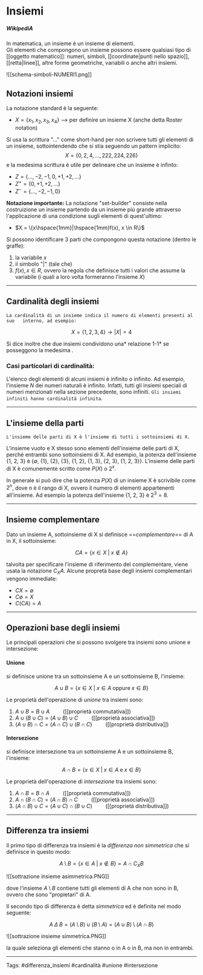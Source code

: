 # Insiemi
##### WikipediA
In matematica, un insieme è un insieme di elementi.  
Gli elementi che compongono un insieme possono essere qualsiasi tipo di [[oggetto matematico]]: numeri, simboli, [[coordinate|punti nello spazio]], [[retta|linee]], altre forme geometriche, variabili o anche altri insiemi.

![[schema-simboli-NUMERI1.png]]

## Notazioni insiemi
La notazione standard è la seguente:

- $X = \{x_1,x_2,x_3,x_4\}$ --> per definire un insieme X (anche detta Roster notation)

Si usa la scrittura "..." come short-hand per non scrivere tutti gli elementi di un insieme, sottointendendo che si stia seguendo un pattern implicito:
$$ X = \{0,2,4,...,222,224,226\}$$
e la medesima scrittura è utile per delineare che un insieme è infinto:
- $Z = \{...,-2,-1,0,+1,+2,...\}$
- $Z^+ = \{0,+1,+2,...\}$
- $Z^- = \{...,-2,-1,0\}$

**Notazione importante:**
La notazione "set-builder" consiste nella costruizione un insieme partendo da un insieme più grande attraverso l'applicazione di una condizione sugli elementi di quest'ultimo:

- $X = \{x\hspace{1mm}|\hspace{1mm}f(x), x \in R\}$

Si possono identificare 3 parti che compongono questa notazione (dentro le graffe):
1.	la variabile $x$
2.	il simbolo "|" (tale che)
3.	$f(x), x \in R$, ovvero la regola che definisce tutti i valori che assume la variabile (i quali a loro volta formeranno l'insieme $X$)

---
## Cardinalità degli insiemi
`La cardinalità di un insieme indica il numero di elementi presenti al suo   interno, ad esempio:`

$$ X = \{1,2,3,4\} \rightarrow |X| = 4  $$

Si dice inoltre che due insiemi condividono una* relazione 1-1* se posseggono la medesima .

### Casi particolari di cardinalità:
L'elenco degli elementi di alcuni insiemi è infinito o infinito. Ad esempio, l'insieme $N$ dei numeri naturali è infinito. Infatti, tutti gli insiemi speciali di numeri menzionati nella sezione precedente, sono infiniti. `Gli insiemi infiniti hanno cardinalità infinita`.

---
## L'insieme della parti
`L'insieme delle parti di X è l'insieme di tutti i sottoinsiemi di X.`

L'insieme vuoto e X stesso sono elementi dell'insieme delle parti di X, perché entrambi sono sottoinsiemi di X. Ad esempio, la potenza dell'insieme {1, 2, 3} è {∅, {1}, {2}, {3}, {1, 2}, {1, 3}, {2, 3}, {1, 2, 3}}. L'insieme delle parti di X è comunemente scritto come $P(X)$ o $2^x$.

In generale si può dire che la potenza $P(X)$ di un insieme X è scrivibile come $2^n$, dove n è il rango di X, ovvero il numero di elementi appartenenti all'insieme. Ad esempio la potenza dell'insieme {1, 2, 3} è $2^3 = 8$.

---
## Insieme complementare
Dato un insieme A, sottoinsieme di X si definisce ==*complementare*== di A in X, il sottoinsieme:

$$ CA=\{x \in X \; | \; x \notin A\} $$

talvolta per specificare l'insieme di riferimento del complementare, viene usata la notazione $C_XA$.
Alcune propretà base degli insiemi complementari vengono immediate:
- $CX = \emptyset$
- $C\emptyset = X$
- $C(CA) = A$

---
## Operazioni base degli insiemi
Le principali operazioni che si possono svolgere tra insiemi sono unione e intersezione:

#### Unione
si definisce unione tra un sottoinsieme A e un sottoinsieme B, l'insieme:

$$A \cup B = \{ x \in X \;|\; x \in A \;\textrm{oppure}\; x \in B \}$$

Le proprietà dell'operazione di _unione_ tra insiemi sono:
1. $A \cup B = B \cup A \hspace{1cm}$([[proprietà commutativa]])
2. $A \cup (B \cup C)= (A \cup B) \cup C \hspace{1cm}$([[proprietà associativa]])
3. $(A \cup B) \cap C = (A \cap C) \cup (B \cap C)\hspace{1cm}$([[proprietà distributiva]])

#### Intersezione
si definisce intersezione tra un sottoinsieme A e un sottoinsieme B, l'insieme:

$$A \cap B = \{ x \in X \;|\; x \in A \;\textrm{e}\; x \in B \}$$

Le proprietà dell'operazione di _intersezione_ tra insiemi sono:
1. $A \cap B = B \cap A \hspace{1cm}$([[proprietà commutativa]])
2. $A \cap (B \cap C)= (A \cap B) \cap C \hspace{1cm}$([[proprietà associativa]])
3. $(A \cap B) \cup C = (A \cup C) \cap (B \cup C)\hspace{1cm}$([[proprietà distributiva]])

___
## Differenza tra insiemi
Il primo tipo di differenza tra insiemi è la _differenza non simmetrica_ che si definisce in questo modo:

$$ A \setminus B = \{ x \in A \;|\; x \notin B \} =  A \cap C_XB$$

![[sottrazione insieme asimmetrica.PNG]]

dove l'insieme $A \setminus B$ contiene tutti gli elementi di A che non sono in B, ovvero che sono "propietari" di A.

Il secondo tipo di differenza è detta _simmetrica_ ed è definita nel modo seguente:

$$ A \;\Delta\; B = (A \setminus B) \cup (B \setminus A) = (A \cup B) \setminus (A \cap B)$$

![[sottrazione insieme simmetrica.PNG]]

la quale seleziona gli elementi che stanno o in A o in B, ma non in entrambi.

---

Tags:
#differenza_insiemi
#cardinalità 
#unione
#intersezione

